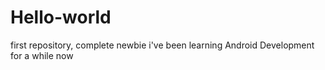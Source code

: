 # Hello-world
first repository, complete newbie 
i've been learning Android Development for a while now
